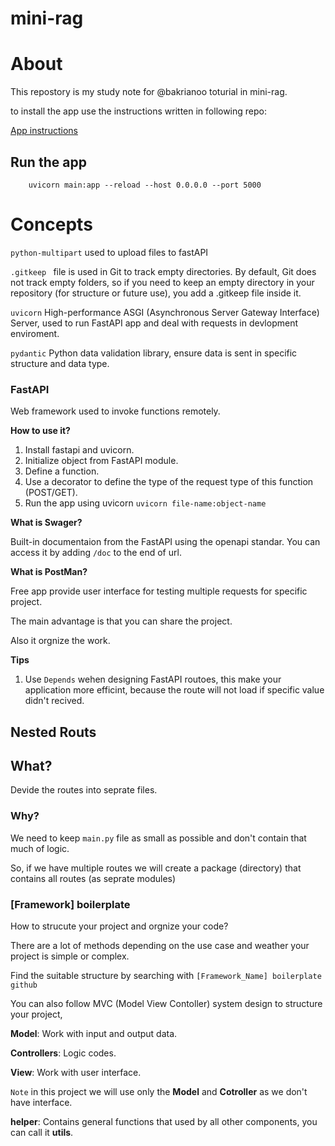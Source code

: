 # mini-rag

# About
This repostory is my study note for @bakrianoo toturial in mini-rag.

to install the app use the instructions written in following repo:

[App instructions](https://github.com/bakrianoo/mini-rag)


## Run the app

```
    uvicorn main:app --reload --host 0.0.0.0 --port 5000
```

# Concepts
`python-multipart` used to upload files to fastAPI

`.gitkeep ` file is used in Git to track empty directories. By default, Git does not track empty folders, so if you need to keep an empty directory in your repository (for structure or future use), you add a .gitkeep file inside it.


`uvicorn` High-performance ASGI (Asynchronous Server Gateway Interface) Server, used to run FastAPI app and deal with requests in devlopment enviroment.


`pydantic` Python data validation library, ensure data is sent in specific structure and data type.

### FastAPI 

Web framework used to invoke functions remotely. 

**How to use it?**

1. Install fastapi and uvicorn.
2. Initialize object from FastAPI module.
3. Define a function.
4. Use a decorator to define the type of the request type of this function (POST/GET).
5. Run the app using uvicorn `uvicorn file-name:object-name`

**What is Swager?**

Built-in documentaion from the FastAPI using the openapi standar. You can access it by adding `/doc` to the end of url. 

**What is PostMan?**

Free app provide user interface for testing multiple requests for specific project. 

The main advantage is that you can share the project.

Also it orgnize the work.

**Tips**
1. Use `Depends` wehen designing FastAPI routoes, this make your application more efficint, because the route will not load if specific value didn't recived.

## Nested Routs
## What?
Devide the routes into seprate files.
### Why?
We need to keep `main.py` file as small as possible and don't contain that much of logic.

So, if we have multiple routes we will create a package (directory) that contains all routes (as seprate modules)



### [Framework] boilerplate
How to strucute your project and orgnize your code?

There are a lot of methods depending on the use case and weather your project is simple or complex.

Find the suitable structure by searching with `[Framework_Name] boilerplate github`

You can also follow MVC (Model View Contoller) system design to structure your project, 

**Model**: Work with input and output data.

**Controllers**: Logic codes.

**View**: Work with user interface.

``Note`` in this project we will use only the **Model** and **Cotroller** as we don't have interface.

**helper**: Contains general functions that used by all other components, you can call it **utils**.